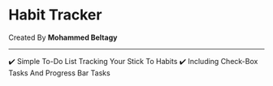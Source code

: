 <h1>Habit Tracker</h1>
Created By <strong>Mohammed Beltagy</strong>
<hr>
✔️ Simple To-Do List Tracking Your Stick To Habits
✔️ Including Check-Box Tasks And Progress Bar Tasks
